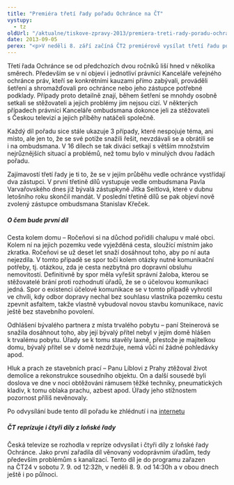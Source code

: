 ```yaml
---
title: "Premiéra třetí řady pořadu Ochránce na ČT"
vystupy:
  - tz
oldUrl: "/aktualne/tiskove-zpravy-2013/premiera-treti-rady-poradu-ochrance-na-ct-1"
date: 2013-09-05
perex: "<p>V neděli 8. září začíná ČT2 premiérově vysílat třetí řadu pořadu Ochránce o nejrůznějších problémech lidí s úřady. První díl začíná v neděli v 11:40 h, jeho repríza ve středu ve 13:15 a další opakování jsou pak zařazena do vysílání ČT2 v neděli a úterý vždy po půlnoci. </p>"
---
```


<!-- imported from the old website -->

<p>Třetí řada Ochránce se od předchozích dvou ročníků liší hned v několika směrech. Především se v ní objeví i jednotliví právníci Kanceláře veřejného ochránce práv, kteří se konkrétními kauzami přímo zabývali, prováděli šetření a shromažďovali pro ochránce nebo jeho zástupce potřebné podklady. Případy proto detailně znají, během šetření se mnohdy osobně setkali se stěžovateli a jejich problémy jim nejsou cizí. V některých případech právníci Kanceláře ombudsmana dokonce jeli za stěžovateli s Českou televizí a jejich příběhy natáčeli společně.</p><p>Každý díl pořadu sice stále ukazuje 3 případy, které nespojuje téma, ani místo, ale jen to, že se své potíže snažili řešit, nevzdávali se a obrátili se i na ombudsmana. V 16 dílech se tak diváci setkají s větším množstvím nejrůznějších situací a problémů, než tomu bylo v minulých dvou řadách pořadu.</p><p>Zajímavostí třetí řady je ti to, že se v jejím průběhu vedle ochránce vystřídají dva zástupci. V první třetině dílů vystupuje vedle ombudsmana Pavla Varvařovského dnes již bývalá zástupkyně Jitka Seitlová, které v dubnu letošního roku skončil mandát. V poslední třetině dílů se pak objeví nově zvolený zástupce ombudsmana Stanislav Křeček.</p><h5>O čem bude první díl</h5><p>Cesta kolem domu – Ročeňovi si na důchod pořídili chalupu v malé obci. Kolem ní na jejich pozemku vede vyježděná cesta, sloužící místním jako zkratka. Ročeňovi se už deset let snaží dosáhnout toho, aby po ní auta nejezdila. V tomto případě se spor točí kolem otázky nutné komunikační potřeby, tj. otázkou, zda je cesta nezbytná pro dopravní obsluhu nemovitostí. Definitivně by spor měla vyřešit správní žaloba, kterou se stěžovatelé brání proti rozhodnutí úřadů, že se o účelovou komunikaci jedná. Spor o existenci účelové komunikace se v tomto případě vyhrotil ve chvíli, kdy odbor dopravy nechal bez souhlasu vlastníka pozemku cestu zpevnit asfaltem, takže vlastně vybudoval novou stavbu komunikace, navíc ještě bez stavebního povolení.</p><p>Odhlášení bývalého partnera z místa trvalého pobytu – paní Steinerová se snažila dosáhnout toho, aby její bývalý přítel nebyl v jejím domě hlášen k trvalému pobytu. Úřady se k tomu stavěly laxně, přestože je majitelkou domu, bývalý přítel se v domě nezdržuje, nemá vůči ní žádné pohledávky apod.</p><p>Hluk a prach ze stavebních prací – Panu Líblovi z Prahy ztěžoval život demolice a rekonstrukce sousedního objektu. On a další sousedé byli doslova ve dne v noci obtěžováni rámusem těžké techniky, pneumatických kladiv, k tomu oblaka prachu, azbest apod. Úřady jeho stížnostem pozornost příliš nevěnovaly.</p><p>Po odvysílání bude tento díl pořadu ke zhlédnutí i na <a title="Otevření do nového okna" href="http://www.ceskatelevize.cz/porady/10363268581-ochrance/313281381960001/" target="_blank">internetu</a> </p><h5>ČT reprízuje i čtyři díly z loňské řady</h5><p>Česká televize se rozhodla v repríze odvysílat i čtyři díly z loňské řady Ochránce. Jako první zařadila díl věnovaný vodoprávním úřadům, tedy především problémům s kanalizací. Tento díl je do programu zařazen na ČT24 v sobotu 7. 9. od 12:32h, v neděli 8. 9. od 14:30h a v obou dnech ještě i po půlnoci.</p>
